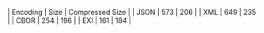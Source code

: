 | Encoding | Size | Compressed Size |
| JSON |   573 | 206 |
| XML |   649 | 235 |
| CBOR |   254 | 196 |
| EXI |   161 | 184 |
